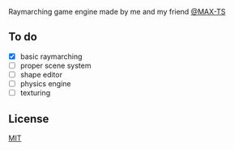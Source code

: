 Raymarching game engine made by me and my friend [@MAX-TS](https://github.com/MAX-TS)


## To do
- [x] basic raymarching
- [ ] proper scene system
- [ ] shape editor
- [ ] physics engine
- [ ] texturing

## License

[MIT](https://choosealicense.com/licenses/mit/)